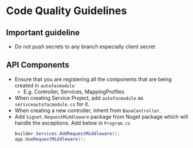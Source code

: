 # Code Quality Guidelines

## Important guideline
- Do not push secrets to any branch especially client secret

## API Components
- Ensure that you are registering all the components that are being created in `autofacmodule`
  - E.g. Controller, Services, MappingProfiles
- When creating Service Project, add `autofacmodule` as `serivceautofacmodule.cs` for it.
- When creating a new controller, inherit from `BaseController`.
- Add `Signet.RequestMiddleware` package from Nuget package which will handle the exceptions. Add below in `Program.cs`
  ```csharp
  builder.Services.AddRequestMiddleware();
  app.UseRequestMiddleware();
